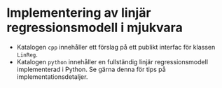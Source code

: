 # Implementering av linjär regressionsmodell i mjukvara

* Katalogen `cpp` innehåller ett förslag på ett publikt interfac för klassen `LinReg`.
* Katalogen `python` innehåller en fullständig linjär regressionsmodell implementerad i Python.
Se gärna denna för tips på implementationsdetaljer.
